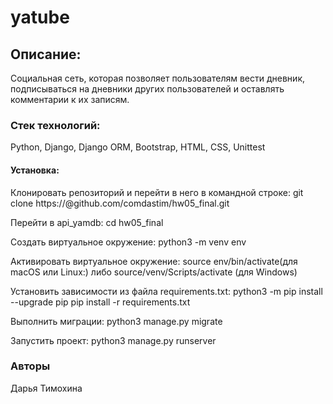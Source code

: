 # yatube

## Описание:
Социальная сеть, которая позволяет пользователям вести дневник, подписываться на дневники других пользователей и оставлять комментарии к их записям.

### Стек технологий:
Python, Django, Django ORM, Bootstrap, HTML, CSS, Unittest

#### Установка:
Клонировать репозиторий и перейти в него в командной строке:
git clone https://@github.com/comdastim/hw05_final.git

Перейти в api_yamdb:
cd hw05_final

Cоздать виртуальное окружение:
python3 -m venv env

Активировать виртуальное окружение:
source env/bin/activate(для macOS или Linux:) 
либо 
source/venv/Scripts/activate (для Windows)

Установить зависимости из файла requirements.txt:
python3 -m pip install --upgrade pip
pip install -r requirements.txt

Выполнить миграции:
python3 manage.py migrate

Запустить проект:
python3 manage.py runserver

### Авторы
Дарья Тимохина
